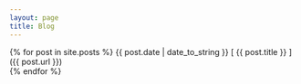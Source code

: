```yaml
---
layout: page
title: Blog
---
```


{% for post in site.posts %}
   {{ post.date | date_to_string }} [ {{ post.title }} ]({{ post.url }}) <br/>
  	<!--{{ post.content | strip_html | truncatewords: 30 }} -->
{% endfor %}